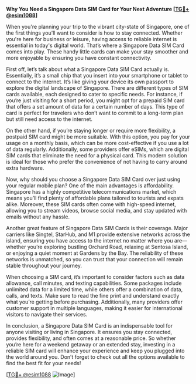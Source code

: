 **Why You Need a Singapore Data SIM Card for Your Next Adventure [[TG💪+ @esim1088](https://t.me/s/esim1088)]**

When you're planning your trip to the vibrant city-state of Singapore, one of the first things you'll want to consider is how to stay connected. Whether you're here for business or leisure, having access to reliable internet is essential in today's digital world. That’s where a Singapore Data SIM Card comes into play. These handy little cards can make your stay smoother and more enjoyable by ensuring you have constant connectivity.

First off, let’s talk about what a Singapore Data SIM Card actually is. Essentially, it’s a small chip that you insert into your smartphone or tablet to connect to the internet. It’s like giving your device its own passport to explore the digital landscape of Singapore. There are different types of SIM cards available, each designed to cater to specific needs. For instance, if you’re just visiting for a short period, you might opt for a prepaid SIM card that offers a set amount of data for a certain number of days. This type of card is perfect for travelers who don’t want to commit to a long-term plan but still need access to the internet.

On the other hand, if you’re staying longer or require more flexibility, a postpaid SIM card might be more suitable. With this option, you pay for your usage on a monthly basis, which can be more cost-effective if you use a lot of data regularly. Additionally, some providers offer eSIMs, which are digital SIM cards that eliminate the need for a physical card. This modern solution is ideal for those who prefer the convenience of not having to carry around extra hardware.

Now, why should you choose a Singapore Data SIM Card over just using your regular mobile plan? One of the main advantages is affordability. Singapore has a highly competitive telecommunications market, which means you’ll find plenty of affordable plans tailored to tourists and expats alike. Moreover, these SIM cards often come with high-speed internet, allowing you to stream videos, browse social media, and stay updated with emails without any hassle.

Another great feature of Singapore Data SIM Cards is their coverage. Major carriers like Singtel, StarHub, and M1 provide extensive networks across the island, ensuring you have access to the internet no matter where you are—whether you’re exploring bustling Orchard Road, relaxing at Sentosa Island, or enjoying a quiet moment at Gardens by the Bay. The reliability of these networks is unmatched, so you can trust that your connection will remain stable throughout your journey.

When choosing a SIM card, it’s important to consider factors such as data allowance, call minutes, and texting capabilities. Some packages include unlimited data for a limited time, while others offer a combination of data, calls, and texts. Make sure to read the fine print and understand exactly what you’re getting before purchasing. Additionally, many providers offer customer support in multiple languages, making it easier for international visitors to navigate their services.

In conclusion, a Singapore Data SIM Card is an indispensable tool for anyone visiting or living in Singapore. It ensures you stay connected, provides flexibility, and often comes at a reasonable price. So whether you’re here for a weekend getaway or an extended stay, investing in a reliable SIM card will enhance your experience and keep you plugged into the world around you. Don’t forget to check out all the options available to find the best fit for your needs! 

[[TG💪+ @esim1088](https://t.me/s/esim1088) ![Image](https://i.postimg.cc/Y0z9fWf4/image.png)]